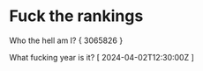 # Fuck the rankings

Who the hell am I?
{ 3065826 }

What fucking year is it?
[ 2024-04-02T12:30:00Z ]
